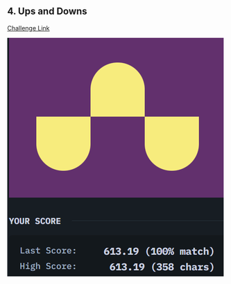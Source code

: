 ## 4. Ups and Downs  
[Challenge Link](https://cssbattle.dev/play/4)  

![Question](../../images/4.png)